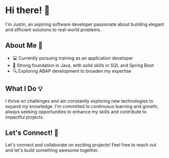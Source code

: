 # Hi there! 👋

I'm Justin, an aspiring software developer passionate about building elegant and efficient solutions to real-world problems.

## About Me 🚀

- 💻 Currently pursuing training as an application developer
- 🌱 Strong foundation in Java, with solid skills in SQL and Spring Boot
- 🔍 Exploring ABAP development to broaden my expertise

## What I Do 💡

I thrive on challenges and am constantly exploring new technologies to expand my knowledge. I'm committed to continuous learning and growth, always seeking opportunities to enhance my skills and contribute to impactful projects.

## Let's Connect! 🌟

Let's connect and collaborate on exciting projects! Feel free to reach out and let's build something awesome together.
